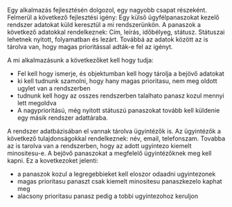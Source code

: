 Egy alkalmazás fejlesztésén dolgozol, egy nagyobb csapat részeként.
Felmerül a következő fejlesztési igény:
Egy külső ügyfélpanaszokat kezelő rendszer adatokat küld keresztül a mi rendszerünkön.
A panaszok a következő adatokkal rendelkeznek:
Cím, leírás, időbélyeg, státusz. Státuszai lehetnek nyitott, folyamatban és lezárt. Továbbá az adatok között az is tárolva van, hogy magas prioritással adták-e fel az igényt.

A mi alkalmazásunk a következőket kell hogy tudja:
- Fel kell hogy ismerje, és objektumban kell hogy tárolja a bejövő adatokat
- ki kell tudnunk szamolni, hogy hany magas prioritasu, nem meg oldott ugylet van a rendszerben
- tudnunk kell hogy az osszes rendszerben talalhato panasz kozul mennyi lett megoldva
- A nagyprioritású, még nyitott státuszú panaszokat tovább kell küldenie egy másik rendszer adattáraba.

A rendszer adatbázisában el vannak tárolva ügyintézők is. Az ügyintézők a következő tulajdonságokkal rendelkeznek: név, email, telefonszam. Tovabba az is tarolva van a rendszerben, hogy az adott ugyintezo kiemelt minositesu-e. A bejövő panaszokat a megfelelő ügyintézőknek meg kell kapni. Ez a kovetkezoket jelenti:

- a panaszok kozul a legregebbieket kell eloszor odaadni ugyintezonek
- magas prioritasu panaszt csak kiemelt minositesu panaszkezelo kaphat meg
- alacsony prioritasu panasz pedig a tobbi ugyintezohoz keruljon